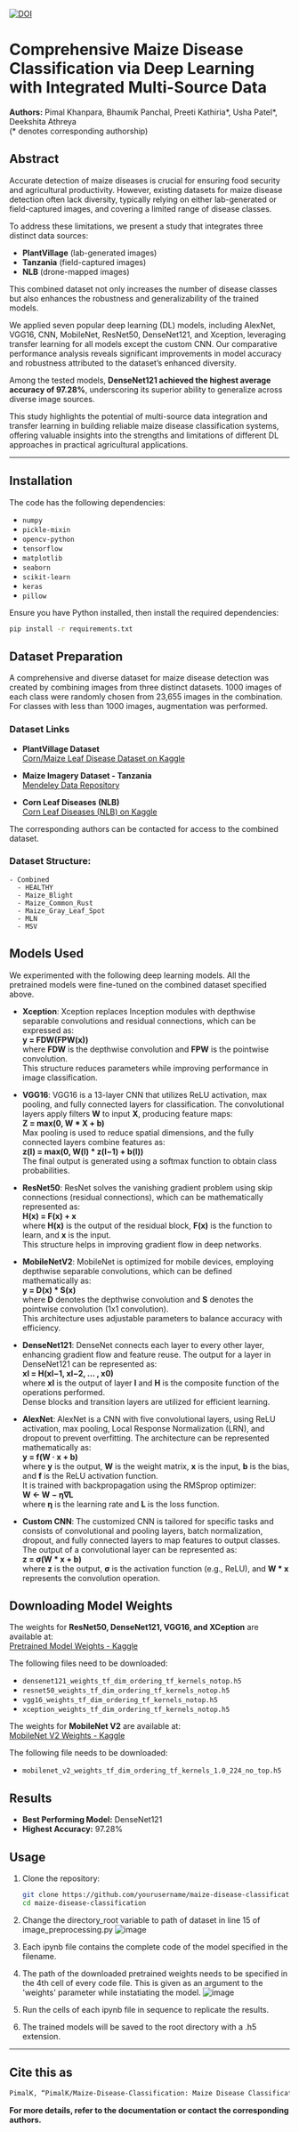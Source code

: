 [![DOI](https://zenodo.org/badge/928787433.svg)](https://doi.org/10.5281/zenodo.14831784)
# Comprehensive Maize Disease Classification via Deep Learning with Integrated Multi-Source Data

**Authors:** Pimal Khanpara, Bhaumik Panchal, Preeti Kathiria*, Usha Patel*, Deekshita Athreya  
(* denotes corresponding authorship)

## Abstract
Accurate detection of maize diseases is crucial for ensuring food security and agricultural productivity. However, existing datasets for maize disease detection often lack diversity, typically relying on either lab-generated or field-captured images, and covering a limited range of disease classes. 

To address these limitations, we present a study that integrates three distinct data sources:
- **PlantVillage** (lab-generated images)
- **Tanzania** (field-captured images)
- **NLB** (drone-mapped images)

This combined dataset not only increases the number of disease classes but also enhances the robustness and generalizability of the trained models.

We applied seven popular deep learning (DL) models, including AlexNet, VGG16, CNN, MobileNet, ResNet50, DenseNet121, and Xception, leveraging transfer learning for all models except the custom CNN. Our comparative performance analysis reveals significant improvements in model accuracy and robustness attributed to the dataset’s enhanced diversity. 

Among the tested models, **DenseNet121 achieved the highest average accuracy of 97.28%**, underscoring its superior ability to generalize across diverse image sources. 

This study highlights the potential of multi-source data integration and transfer learning in building reliable maize disease classification systems, offering valuable insights into the strengths and limitations of different DL approaches in practical agricultural applications.

---

## Installation
The code has the following dependencies:
- `numpy`
- `pickle-mixin`
- `opencv-python`
- `tensorflow`
- `matplotlib`
- `seaborn`
- `scikit-learn`
- `keras`
- `pillow`

Ensure you have Python installed, then install the required dependencies:
```sh
pip install -r requirements.txt
```

## Dataset Preparation
A comprehensive and diverse dataset for maize disease detection was created by combining images from three distinct datasets. 1000 images of each class were randomly chosen from 23,655 images in the combination. For classes with less than 1000 images, augmentation was performed.
### Dataset Links

- **PlantVillage Dataset**  
  [Corn/Maize Leaf Disease Dataset on Kaggle](https://www.kaggle.com/datasets/smaranjitghose/corn-or-maize-leaf-disease-dataset)

- **Maize Imagery Dataset - Tanzania**  
  [Mendeley Data Repository](https://data.mendeley.com/datasets/fkw49mz3xs/1)

- **Corn Leaf Diseases (NLB)**  
  [Corn Leaf Diseases (NLB) on Kaggle](https://www.kaggle.com/datasets/rabbityashow/corn-leaf-diseasesnlb)

The corresponding authors can be contacted for access to the combined dataset.

### Dataset Structure:
```
- Combined
  - HEALTHY
  - Maize_Blight
  - Maize_Common_Rust
  - Maize_Gray_Leaf_Spot
  - MLN
  - MSV
```

## Models Used
We experimented with the following deep learning models. All the pretrained models were fine-tuned on the combined dataset specified above.

- **Xception**: Xception replaces Inception modules with depthwise separable convolutions and residual connections, which can be expressed as:  
  **y = FDW(FPW(x))**  
  where **FDW** is the depthwise convolution and **FPW** is the pointwise convolution.  
  This structure reduces parameters while improving performance in image classification.

- **VGG16**: VGG16 is a 13-layer CNN that utilizes ReLU activation, max pooling, and fully connected layers for classification. The convolutional layers apply filters **W** to input **X**, producing feature maps:  
  **Z = max(0, W * X + b)**  
  Max pooling is used to reduce spatial dimensions, and the fully connected layers combine features as:  
  **z(l) = max(0, W(l) * z(l−1) + b(l))**  
  The final output is generated using a softmax function to obtain class probabilities.

- **ResNet50**: ResNet solves the vanishing gradient problem using skip connections (residual connections), which can be mathematically represented as:  
  **H(x) = F(x) + x**  
  where **H(x)** is the output of the residual block, **F(x)** is the function to learn, and **x** is the input.  
  This structure helps in improving gradient flow in deep networks.

- **MobileNetV2**: MobileNet is optimized for mobile devices, employing depthwise separable convolutions, which can be defined mathematically as:  
  **y = D(x) * S(x)**  
  where **D** denotes the depthwise convolution and **S** denotes the pointwise convolution (1x1 convolution).  
  This architecture uses adjustable parameters to balance accuracy with efficiency.

- **DenseNet121**: DenseNet connects each layer to every other layer, enhancing gradient flow and feature reuse. The output for a layer in DenseNet121 can be represented as:  
  **xl = H(xl−1, xl−2, ... , x0)**  
  where **xl** is the output of layer **l** and **H** is the composite function of the operations performed.  
  Dense blocks and transition layers are utilized for efficient learning.

- **AlexNet**: AlexNet is a CNN with five convolutional layers, using ReLU activation, max pooling, Local Response Normalization (LRN), and dropout to prevent overfitting. The architecture can be represented mathematically as:  
  **y = f(W · x + b)**  
  where **y** is the output, **W** is the weight matrix, **x** is the input, **b** is the bias, and **f** is the ReLU activation function.  
  It is trained with backpropagation using the RMSprop optimizer:  
  **W ← W − η∇L**  
  where **η** is the learning rate and **L** is the loss function.

- **Custom CNN**: The customized CNN is tailored for specific tasks and consists of convolutional and pooling layers, batch normalization, dropout, and fully connected layers to map features to output classes.  
  The output of a convolutional layer can be represented as:  
  **z = σ(W * x + b)**  
  where **z** is the output, **σ** is the activation function (e.g., ReLU), and **W * x** represents the convolution operation.
## Downloading Model Weights

The weights for **ResNet50, DenseNet121, VGG16, and XCeption** are available at:  
[Pretrained Model Weights - Kaggle](https://www.kaggle.com/datasets/antoreepjana/tf-keras-pretrained-model-weights)

The following files need to be downloaded:
- `densenet121_weights_tf_dim_ordering_tf_kernels_notop.h5`
- `resnet50_weights_tf_dim_ordering_tf_kernels_notop.h5`
- `vgg16_weights_tf_dim_ordering_tf_kernels_notop.h5`
- `xception_weights_tf_dim_ordering_tf_kernels_notop.h5`

The weights for **MobileNet V2** are available at:  
[MobileNet V2 Weights - Kaggle](https://www.kaggle.com/datasets/xhlulu/mobilenet-v2-keras-weights)

The following file needs to be downloaded:
- `mobilenet_v2_weights_tf_dim_ordering_tf_kernels_1.0_224_no_top.h5`
## Results
- **Best Performing Model:** DenseNet121
- **Highest Accuracy:** 97.28%

## Usage
1. Clone the repository:
   ```sh
   git clone https://github.com/yourusername/maize-disease-classification.git
   cd maize-disease-classification
   ```
3. Change the directory_root variable to path of dataset in line 15 of image_preprocessing.py
   ![image](https://github.com/user-attachments/assets/a2214100-08ac-4fbb-be2e-9a18f8817b29)

4. Each ipynb file contains the complete code of the model specified in the filename.
5. The path of the downloaded pretrained weights needs to be specified in the 4th cell of every code file. This is given as an argument to the 'weights' parameter while instatiating the model.
   ![image](https://github.com/user-attachments/assets/2bf4ecd3-1d80-4764-854c-79520eaf3bce)

7. Run the cells of each ipynb file in sequence to replicate the results.
8. The trained models will be saved to the root directory with a .h5 extension.
---
## Cite this as
```sh
PimalK, “PimalK/Maize-Disease-Classification: Maize Disease Classification”. Zenodo, Feb. 07, 2025. doi: 10.5281/zenodo.14831785.
```
**For more details, refer to the documentation or contact the corresponding authors.**
